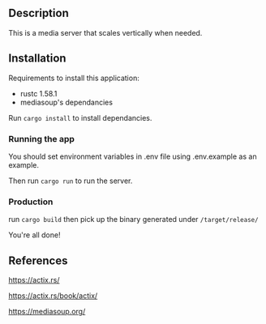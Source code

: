 ## Description

This is a media server that scales vertically when needed.

## Installation

Requirements to install this application:

- rustc 1.58.1
- mediasoup's dependancies

Run `cargo install` to install dependancies.

### Running the app

You should set environment variables in .env file using .env.example as an example.

Then run `cargo run` to run the server.

### Production

run `cargo build` then pick up the binary generated under `/target/release/`

You're all done!

## References

https://actix.rs/

https://actix.rs/book/actix/

https://mediasoup.org/

